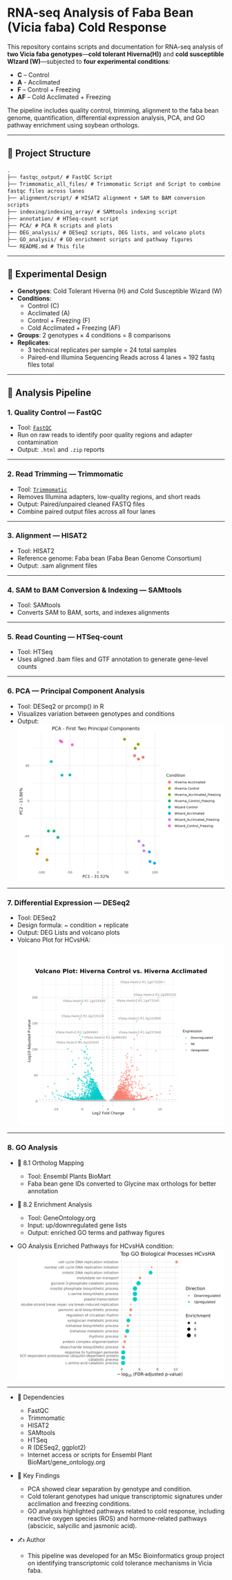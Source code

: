 # RNA-seq Analysis of Faba Bean (Vicia faba) Cold Response

This repository contains scripts and documentation for RNA-seq analysis of **two Vicia faba genotypes**—**cold tolerant Hiverna(H))** and **cold susceptible WIzard (W)**—subjected to **four experimental conditions**:

- **C** – Control
- **A** - Acclimated
- **F** – Control + Freezing
- **AF** – Cold Acclimated + Freezing

The pipeline includes quality control, trimming, alignment to the faba bean genome, quantification, differential expression analysis, PCA, and GO pathway enrichment using soybean orthologs.

---

## 📂 Project Structure

```text
.
├── fastqc_output/ # FastQC Script
├── Trimmomatic_all_files/ # Trimmomatic Script and Script to combine fastqc files across lanes
├── alignment/script/ # HISAT2 alignment + SAM to BAM conversion scripts
├── indexing/indexing_array/ # SAMtools indexing script
├── annotation/ # HTSeq-count script
├── PCA/ # PCA R scripts and plots
├── DEG_analysis/ # DESeq2 scripts, DEG lists, and volcano plots
├── GO_analysis/ # GO enrichment scripts and pathway figures
└── README.md # This file
```

---

## 🧪 Experimental Design

- **Genotypes**: Cold Tolerant Hiverna (H) and Cold Susceptible Wizard (W)
- **Conditions**:
  - Control (C)
  - Acclimated (A)
  - Control + Freezing (F)
  - Cold Acclimated + Freezing (AF)
- **Groups**: 2 genotypes × 4 conditions = 8 comparisons
- **Replicates**: 
    - 3 technical replicates per sample = 24 total samples
    - Paired-end Illumina Sequencing Reads across 4 lanes = 192 fastq files total

---

## 🔬 Analysis Pipeline

### 1. Quality Control — FastQC

- Tool: [`FastQC`](https://www.bioinformatics.babraham.ac.uk/projects/fastqc/)
- Run on raw reads to identify poor quality regions and adapter contamination
- Output: `.html` and `.zip` reports

---

### 2. Read Trimming — Trimmomatic

- Tool: [`Trimmomatic`](http://www.usadellab.org/cms/?page=trimmomatic)
- Removes Illumina adapters, low-quality regions, and short reads
- Output: Paired/unpaired cleaned FASTQ files
- Combine paired output files across all four lanes

--- 

### 3. Alignment — HISAT2

- Tool: HISAT2
- Reference genome: Faba bean (Faba Bean Genome Consortium)
- Output: .sam alignment files

--- 

### 4. SAM to BAM Conversion & Indexing — SAMtools

- Tool: SAMtools
- Converts SAM to BAM, sorts, and indexes alignments

--- 

### 5. Read Counting — HTSeq-count

- Tool: HTSeq
- Uses aligned .bam files and GTF annotation to generate gene-level counts

---

### 6. PCA — Principal Component Analysis

- Tool: DESeq2 or prcomp() in R
- Visualizes variation between genotypes and conditions
- Output:
![PCA plot showing sample clustering](PCA/pca_plot.png)

--- 

### 7. Differential Expression — DESeq2

- Tool: DESeq2
- Design formula: ~ condition + replicate 
- Output: DEG Lists and volcano plots
- Volcano Plot for HCvsHA:
![Volcano Plot for HCvsHA](DEG_analysis/volcano_plot_HCvsHA.png)

---

### 8. GO Analysis

- 🧬 8.1 Ortholog Mapping
    - Tool: Ensembl Plants BioMart
    - Faba bean gene IDs converted to Glycine max orthologs for better annotation

- 🌱 8.2 Enrichment Analysis
    - Tool: GeneOntology.org
    - Input: up/downregulated gene lists
    - Output: enriched GO terms and pathway figures

- GO Analysis Enriched Pathways for HCvsHA condition:
![GO Analysis HCvsHA](GO_analysis/HCvsHA/GO_dotplot_HCvsHA.png)

--- 

- 📎 Dependencies
    - FastQC
    - Trimmomatic
    - HISAT2
    - SAMtools
    - HTSeq
    - R (DESeq2, ggplot2)
    - Internet access or scripts for Ensembl Plant BioMart/gene_ontology.org

- 🧠 Key Findings
    - PCA showed clear separation by genotype and condition.
    - Cold tolerant genotypes had unique transcriptomic signatures under acclimation and freezing conditions.
    - GO analysis highlighted pathways related to cold response, including reactive oxygen species (ROS) and hormone-related pathways (abscicic, salycilic and jasmonic acid). 

- ✍️ Author
    - This pipeline was developed for an MSc Bioinformatics group project on identifying transcriptomic cold tolerance mechanisms in Vicia faba.


